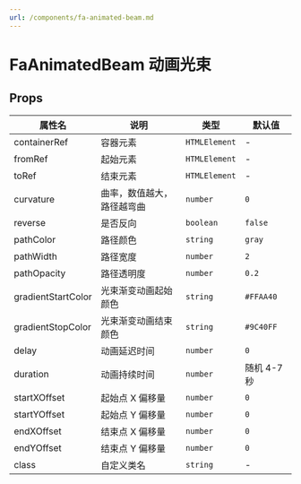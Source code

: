 ```yaml
---
url: /components/fa-animated-beam.md
---
```

# FaAnimatedBeam 动画光束 &#x20;

## Props

| 属性名             | 说明                       | 类型          | 默认值      |
| ------------------ | -------------------------- | ------------- | ----------- |
| containerRef       | 容器元素                   | `HTMLElement` | -           |
| fromRef            | 起始元素                   | `HTMLElement` | -           |
| toRef              | 结束元素                   | `HTMLElement` | -           |
| curvature          | 曲率，数值越大，路径越弯曲 | `number`      | `0`         |
| reverse            | 是否反向                   | `boolean`     | `false`     |
| pathColor          | 路径颜色                   | `string`      | `gray`      |
| pathWidth          | 路径宽度                   | `number`      | `2`         |
| pathOpacity        | 路径透明度                 | `number`      | `0.2`       |
| gradientStartColor | 光束渐变动画起始颜色       | `string`      | `#FFAA40`   |
| gradientStopColor  | 光束渐变动画结束颜色       | `string`      | `#9C40FF`   |
| delay              | 动画延迟时间               | `number`      | `0`         |
| duration           | 动画持续时间               | `number`      | 随机 4-7 秒 |
| startXOffset       | 起始点 X 偏移量            | `number`      | `0`         |
| startYOffset       | 起始点 Y 偏移量            | `number`      | `0`         |
| endXOffset         | 结束点 X 偏移量            | `number`      | `0`         |
| endYOffset         | 结束点 Y 偏移量            | `number`      | `0`         |
| class              | 自定义类名                 | `string`      | -           |
